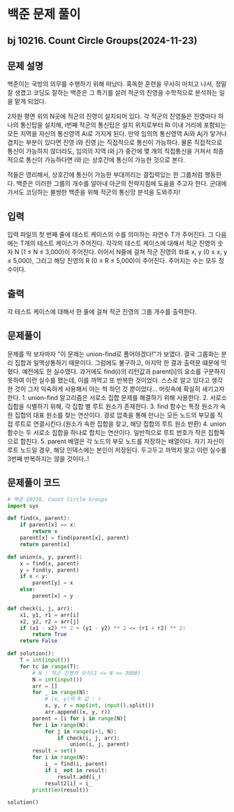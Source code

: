 # 백준 문제 풀이

## bj 10216. Count Circle Groups(2024-11-23)

## 문제 설명

백준이는 국방의 의무를 수행하기 위해 떠났다. 혹독한 훈련을 무사히 마치고 나서, 정말 잘 생겼고 코딩도 잘하는 백준은 그 특기를 살려 적군의 진영을 수학적으로 분석하는 일을 맡게 되었다.

2차원 평면 위의 N곳에 적군의 진영이 설치되어 있다. 각 적군의 진영들은 진영마다 하나의 통신탑을 설치해, i번째 적군의 통신탑은 설치 위치로부터 Ri 이내 거리에 포함되는 모든 지역을 자신의 통신영역 Ai로 가지게 된다. 만약 임의의 통신영역 Ai와 Aj가 닿거나 겹치는 부분이 있다면 진영 i와 진영 j는 직접적으로 통신이 가능하다. 물론 직접적으로 통신이 가능하지 않더라도, 임의의 지역 i와 j가 중간에 몇 개의 직접통신을 거쳐서 최종적으로 통신이 가능하다면 i와 j는 상호간에 통신이 가능한 것으로 본다.

적들은 영리해서, 상호간에 통신이 가능한 부대끼리는 결집력있는 한 그룹처럼 행동한다. 백준은 이러한 그룹의 개수를 알아내 아군의 전략지침에 도움을 주고자 한다. 군대에 가서도 코딩하는 불쌍한 백준을 위해 적군의 통신망 분석을 도와주자!

## 입력

입력 파일의 첫 번째 줄에 테스트 케이스의 수를 의미하는 자연수 T가 주어진다. 그 다음에는 T개의 테스트 케이스가 주어진다.
각각의 테스트 케이스에 대해서 적군 진영의 숫자 N (1 ≤ N ≤ 3,000)이 주어진다. 이어서 N줄에 걸쳐 적군 진영의 좌표 x, y (0 ≤ x, y ≤ 5,000), 그리고 해당 진영의 R (0 ≤ R ≤ 5,000)이 주어진다. 주어지는 수는 모두 정수이다.

## 출력

각 테스트 케이스에 대해서 한 줄에 걸쳐 적군 진영의 그룹 개수를 출력한다.

## 문제풀이

문제를 딱 보자마자 "이 문제는 union-find로 풀어야겠다!"가 보였다. 결국 그룹화는 분리 집합과 일맥상통하기 때문이다. 그럼에도 불구하고, 마지막 한 결과 출력문 떄문에 막혔다.
예전에도 한 실수였다. 과거에도 find(i)의 리턴값과 parent[i]의 요소를 구분하지 못하여 이런 실수를 했는데, 이를 까먹고 또 반복한 것이었다. 스스로 알고 있다고 생각한 것이 그저 익숙하게 사용해서 아는 척 하던 것 뿐이었다... 머릿속에 확실히 새기고자 한다. 1. union-find 알고리즘은 서로소 집합 문제를 해결하기 위해 사용한다. 2. 서로소 집합을 식별하기 위해, 각 집합 별 루트 원소가 존재한다. 3. find 함수는 특정 원소가 속한 집합의 대표 원소를 찾는 연산이다. 경로 압축을 통해 만나는 모든 노드의 부모를 직접 루트로 연결시킨다.(원소가 속한 집합을 찾고, 해당 집합의 루트 원소 반환) 4. union 함수는 두 서로소 집합을 하나로 합치는 연산이다. 일반적으로 루트 번호가 작은 집합쪽으로 합친다. 5. parent 배열은 각 노드의 부모 노드를 저장하는 배열이다. 자기 자신이 루트 노드일 경우, 해당 인덱스에는 본인이 저장된다.
두고두고 까먹지 말고 이런 실수롤 3번째 반복하지는 않을 것이다..!

## 문제풀이 코드

```python
# 백준 10216. Count Circle Groups
import sys

def find(x, parent):
    if parent[x] == x:
        return x
    parent[x] = find(parent[x], parent)
    return parent[x]

def union(x, y, parent):
    x = find(x, parent)
    y = find(y, parent)
    if x < y:
        parent[y] = x
    else:
        parent[x] = y

def check(i, j, arr):
    x1, y1, r1 = arr[i]
    x2, y2, r2 = arr[j]
    if (x1 - x2) ** 2 + (y1 - y2) ** 2 <= (r1 + r2) ** 2:
        return True
    return False

def solution():
    T = int(input())
    for tc in range(T):
        # N : 적군 진영의 숫자(1 <= N <= 3000)
        N = int(input())
        arr = []
        for _ in range(N):
            # (x, y)의 R 값 : r
            x, y, r = map(int, input().split())
            arr.append((x, y, r))
        parent = [i for i in range(N)]
        for i in range(N):
            for j in range(i+1, N):
                if check(i, j, arr):
                    union(i, j, parent)
        result = set()
        for i in range(N):
            i_ = find(i, parent)
            if i_ not in result:
                result.add(i_)
            result2[i] = i_
        print(len(result))

solution()
```
